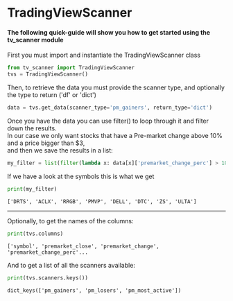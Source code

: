 # TradingViewScanner

#### The following quick-guide will show you how to get started using the tv_scanner module

First you must import and instantiate the TradingViewScanner class
```python
from tv_scanner import TradingViewScanner
tvs = TradingViewScanner()
```

Then, to retrieve the data you must provide the scanner type, and optionally the type to return ('df' or 'dict')
```python
data = tvs.get_data(scanner_type='pm_gainers', return_type='dict')
```

Once you have the data you can use filter() to loop through it and filter down the results.  
In our case we only want stocks that have a Pre-market change above 10% and a price bigger than $3,  
and then we save the results in a list:
```python
my_filter = list(filter(lambda x: data[x]['premarket_change_perc'] > 10 and data[x]['close'] > 3, data))
```

If we have a look at the symbols this is what we get
```python
print(my_filter)
```
```
['DRTS', 'ACLX', 'RRGB', 'PMVP', 'DELL', 'DTC', 'ZS', 'ULTA']
```
-----  
Optionally, to get the names of the columns:
```python
print(tvs.columns)
```
```
['symbol', 'premarket_close', 'premarket_change', 'premarket_change_perc'...
```

And to get a list of all the scanners available:
```python
print(tvs.scanners.keys())
```
```
dict_keys(['pm_gainers', 'pm_losers', 'pm_most_active'])
```


